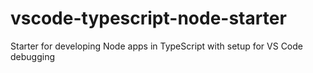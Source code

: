 # vscode-typescript-node-starter
Starter for developing Node apps in TypeScript with setup for VS Code debugging 
